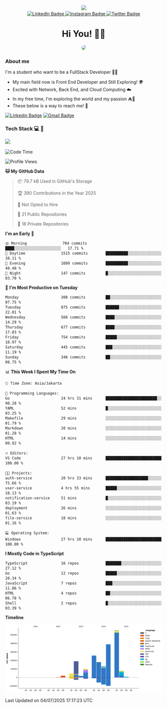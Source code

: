 <div>
  <div id="header" align="center">
      <img src="https://media.giphy.com/media/nFLW7PNGgN3lI68rdv/giphy.gif" width="100"/>
      <div id="badges" style="margin-bottom:20px">
        <a href="https://www.linkedin.com/in/daffaputranarendra/">
          <img src="https://img.shields.io/badge/LinkedIn-blue?style=for-the-badge&logo=linkedin&logoColor=white" alt="LinkedIn Badge"/>
        </a>
        <a href="https://www.instagram.com/daffadon_/">
          <img src="https://img.shields.io/badge/Instagram-E4405F?style=for-the-badge&logo=instagram&logoColor=white" alt="Instagram Badge"/>
        </a>
        <a href="https://twitter.com/daffadon_">
          <img src="https://img.shields.io/badge/Twitter-blue?style=for-the-badge&logo=twitter&logoColor=white" alt="Twitter Badge"/>
        </a>
      </div>
    <h1>Hi You! 🙌🙌</h1>
    <img src="https://media.giphy.com/media/rJsMvyk7AHHiW9qKLM/giphy.gif" height=200 style="border-radius:10px" />
  </div>
</div>

### About me

I'm a student who want to be a FullStack Developer 🧑‍💻

- My main field now is Front End Developer and Still Exploring! 🌍
- Excited with Network, Back End, and Cloud Computing ☁️
- In my free time, I'm exploring the world and my passion ⛺🍵
- These below is a way to reach me! 🏃

[![Linkedin Badge](https://skillicons.dev/icons?i=linkedin)](https://www.linkedin.com/in/daffaputranarendra/)
[![Gmail Badge](https://skillicons.dev/icons?i=gmail)](https://mail.google.com/mail/?view=cm&fs=1&to=daffaputranarendra9@gmail.com)

### Tech Stack 💻 📘

<img src="https://skillicons.dev/icons?i=java,html,css,javascript,typescript,golang,react,next,express,vite,tailwind,mui,prisma,mongodb,mysql,firebase,jest,git,jenkins,docker,kubernetes,github,postman,prometheus,grafana,gcp,vscode,arch,&perline=9"/>

<!--START_SECTION:waka-->
![Code Time](http://img.shields.io/badge/Code%20Time-115%20hrs%2014%20mins-blue)

![Profile Views](http://img.shields.io/badge/Profile%20Views-1-blue)

**🐱 My GitHub Data** 

> 📦 79.7 kB Used in GitHub's Storage 
 > 
> 🏆 390 Contributions in the Year 2025
 > 
> 🚫 Not Opted to Hire
 > 
> 📜 21 Public Repositories 
 > 
> 🔑 18 Private Repositories 
 > 
**I'm an Early 🐤** 

```text
🌞 Morning                704 commits         ████░░░░░░░░░░░░░░░░░░░░░   17.71 % 
🌆 Daytime                1515 commits        ██████████░░░░░░░░░░░░░░░   38.11 % 
🌃 Evening                1609 commits        ██████████░░░░░░░░░░░░░░░   40.48 % 
🌙 Night                  147 commits         █░░░░░░░░░░░░░░░░░░░░░░░░   03.70 % 
```
📅 **I'm Most Productive on Tuesday** 

```text
Monday                   308 commits         ██░░░░░░░░░░░░░░░░░░░░░░░   07.75 % 
Tuesday                  875 commits         ██████░░░░░░░░░░░░░░░░░░░   22.01 % 
Wednesday                568 commits         ████░░░░░░░░░░░░░░░░░░░░░   14.29 % 
Thursday                 677 commits         ████░░░░░░░░░░░░░░░░░░░░░   17.03 % 
Friday                   754 commits         █████░░░░░░░░░░░░░░░░░░░░   18.97 % 
Saturday                 445 commits         ███░░░░░░░░░░░░░░░░░░░░░░   11.19 % 
Sunday                   348 commits         ██░░░░░░░░░░░░░░░░░░░░░░░   08.75 % 
```


📊 **This Week I Spent My Time On** 

```text
🕑︎ Time Zone: Asia/Jakarta

💬 Programming Languages: 
Go                       24 hrs 31 mins      ███████████████████████░░   90.28 % 
YAML                     52 mins             █░░░░░░░░░░░░░░░░░░░░░░░░   03.25 % 
Makefile                 29 mins             ░░░░░░░░░░░░░░░░░░░░░░░░░   01.79 % 
Markdown                 20 mins             ░░░░░░░░░░░░░░░░░░░░░░░░░   01.28 % 
HTML                     14 mins             ░░░░░░░░░░░░░░░░░░░░░░░░░   00.92 % 

🔥 Editors: 
VS Code                  27 hrs 10 mins      █████████████████████████   100.00 % 

🐱‍💻 Projects: 
auth-service             20 hrs 33 mins      ███████████████████░░░░░░   75.66 % 
user-service             4 hrs 55 mins       █████░░░░░░░░░░░░░░░░░░░░   18.13 % 
notification-service     51 mins             █░░░░░░░░░░░░░░░░░░░░░░░░   03.19 % 
deployment               26 mins             ░░░░░░░░░░░░░░░░░░░░░░░░░   01.63 % 
file-service             18 mins             ░░░░░░░░░░░░░░░░░░░░░░░░░   01.16 % 

💻 Operating System: 
Windows                  27 hrs 10 mins      █████████████████████████   100.00 % 
```

**I Mostly Code in TypeScript** 

```text
TypeScript               16 repos            ███████░░░░░░░░░░░░░░░░░░   27.12 % 
Go                       12 repos            █████░░░░░░░░░░░░░░░░░░░░   20.34 % 
JavaScript               7 repos             ███░░░░░░░░░░░░░░░░░░░░░░   11.86 % 
HTML                     4 repos             ██░░░░░░░░░░░░░░░░░░░░░░░   06.78 % 
Shell                    2 repos             █░░░░░░░░░░░░░░░░░░░░░░░░   03.39 % 
```



**Timeline**

![Lines of Code chart](https://raw.githubusercontent.com/Daffadon/Daffadon/main/assets/bar_graph.png)


 Last Updated on 04/07/2025 17:17:23 UTC
<!--END_SECTION:waka-->
